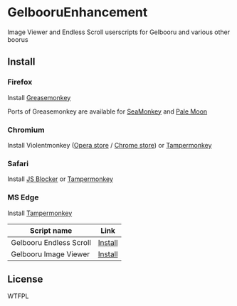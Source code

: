 # GelbooruEnhancement
Image Viewer and Endless Scroll userscripts for Gelbooru and various other boorus

Install
-------

### Firefox
Install [Greasemonkey](https://addons.mozilla.org/en-US/firefox/addon/greasemonkey/)

Ports of Greasemonkey are available for [SeaMonkey](https://sourceforge.net/projects/gmport/) and [Pale Moon](https://github.com/janekptacijarabaci/greasemonkey/releases/latest)

### Chromium
Install Violentmonkey ([Opera store](https://addons.opera.com/en/extensions/details/violent-monkey/) / [Chrome store](https://chrome.google.com/webstore/detail/violent-monkey/jinjaccalgkegednnccohejagnlnfdag)) or [Tampermonkey](https://tampermonkey.net/)

### Safari
Install [JS Blocker](http://jsblocker.toggleable.com/) or [Tampermonkey](http://tampermonkey.net/?browser=safari)

### MS Edge
Install [Tampermonkey](https://www.microsoft.com/en-us/store/p/tampermonkey/9nblggh5162s)

|       Script name       |                                                  Link                                                   |
| ----------------------- | ------------------------------------------------------------------------------------------------------- |
| Gelbooru Endless Scroll | [Install](https://github.com/friendlyanon/GelbooruEnhancement/raw/master/GelbooruEndlessScroll.user.js) |
|  Gelbooru Image Viewer  |  [Install](https://github.com/friendlyanon/GelbooruEnhancement/raw/master/GelbooruImageViewer.user.js)  |

License
-------
WTFPL
